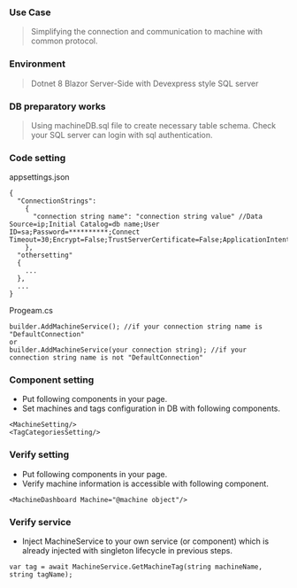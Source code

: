 ### Use Case
> Simplifying the connection and communication to machine with common protocol.
### Environment
> Dotnet 8 Blazor Server-Side with Devexpress style
> SQL server
### DB preparatory works
> Using machineDB.sql file to create necessary table schema.
> Check your SQL server can login with sql authentication.
### Code setting
appsettings.json
```
{
  "ConnectionStrings":
    {
      "connection string name": "connection string value" //Data Source=ip;Initial Catalog=db name;User ID=sa;Password=**********;Connect Timeout=30;Encrypt=False;TrustServerCertificate=False;ApplicationIntent=ReadWrite;MultiSubnetFailover=False
    },
  "othersetting"
  {
    ...
  },
  ...
}
```
Progeam.cs
```
builder.AddMachineService(); //if your connection string name is "DefaultConnection"
or
builder.AddMachineService(your connection string); //if your connection string name is not "DefaultConnection"
```
### Component setting
* Put following components in your page.
* Set machines and tags configuration in DB with following components.

```
<MachineSetting/>
<TagCategoriesSetting/>
```
### Verify setting
* Put following components in your page.
* Verify machine information is accessible with following component.
```
<MachineDashboard Machine="@machine object"/>
```
### Verify service
* Inject MachineService to your own service (or component) which is already injected with singleton lifecycle in previous steps.
```
var tag = await MachineService.GetMachineTag(string machineName, string tagName);
```


